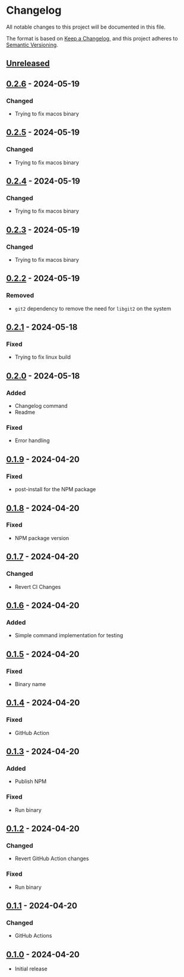 # Changelog
All notable changes to this project will be documented in this file.

The format is based on [Keep a Changelog](https://keepachangelog.com/en/1.0.0/),
and this project adheres to [Semantic Versioning](https://semver.org/spec/v2.0.0.html).

## [Unreleased]

## [0.2.6] - 2024-05-19
### Changed
- Trying to fix macos binary

## [0.2.5] - 2024-05-19
### Changed
- Trying to fix macos binary

## [0.2.4] - 2024-05-19
### Changed
- Trying to fix macos binary

## [0.2.3] - 2024-05-19
### Changed
- Trying to fix macos binary

## [0.2.2] - 2024-05-19
### Removed
- `git2` dependency to remove the need for `libgit2` on the system

## [0.2.1] - 2024-05-18
### Fixed
- Trying to fix linux build

## [0.2.0] - 2024-05-18
### Added
- Changelog command
- Readme

### Fixed
- Error handling

## [0.1.9] - 2024-04-20
### Fixed
- post-install for the NPM package

## [0.1.8] - 2024-04-20
### Fixed
- NPM package version

## [0.1.7] - 2024-04-20
### Changed
- Revert CI Changes

## [0.1.6] - 2024-04-20
### Added
- Simple command implementation for testing

## [0.1.5] - 2024-04-20
### Fixed
- Binary name

## [0.1.4] - 2024-04-20
### Fixed
- GitHub Action

## [0.1.3] - 2024-04-20
### Added
- Publish NPM

### Fixed
- Run binary

## [0.1.2] - 2024-04-20
### Changed
- Revert GitHub Action changes

### Fixed
- Run binary

## [0.1.1] - 2024-04-20
### Changed
- GitHub Actions

## [0.1.0] - 2024-04-20
- Initial release


[Unreleased]: https://github.com/napalmpapalam/rlx/compare/rust_v0.2.6...HEAD
[0.2.6]: https://github.com/napalmpapalam/rlx/compare/rust_v0.2.6...rust_v0.2.6
[0.2.5]: https://github.com/napalmpapalam/rlx/compare/rust_v0.2.4...rust_v0.2.5
[0.2.4]: https://github.com/napalmpapalam/rlx/compare/rust_v0.2.3...rust_v0.2.4
[0.2.3]: https://github.com/napalmpapalam/rlx/compare/rust_v0.2.2...rust_v0.2.3
[0.2.2]: https://github.com/napalmpapalam/rlx/compare/rust_v0.2.1...rust_v0.2.2
[0.2.1]: https://github.com/napalmpapalam/rlx/compare/rust_v0.2.0...rust_v0.2.1
[0.2.0]: https://github.com/napalmpapalam/rlx/compare/rust_v0.1.9...rust_v0.2.0
[0.1.9]: https://github.com/napalmpapalam/rlx/compare/rust_v0.1.8...rust_v0.1.9
[0.1.8]: https://github.com/napalmpapalam/rlx/compare/rust_v0.1.7...rust_v0.1.8
[0.1.7]: https://github.com/napalmpapalam/rlx/compare/rust_v0.1.6...rust_v0.1.7
[0.1.6]: https://github.com/napalmpapalam/rlx/compare/rust_v0.1.5...rust_v0.1.6
[0.1.5]: https://github.com/napalmpapalam/rlx/compare/rust_v0.1.4...rust_v0.1.5
[0.1.4]: https://github.com/napalmpapalam/rlx/compare/rust_v0.1.3...rust_v0.1.4
[0.1.3]: https://github.com/napalmpapalam/rlx/compare/rust_v0.1.2...rust_v0.1.3
[0.1.2]: https://github.com/napalmpapalam/rlx/compare/rust_v0.1.1...rust_v0.1.2
[0.1.1]: https://github.com/napalmpapalam/rlx/compare/rust_v0.1.0...rust_v0.1.1
[0.1.0]: https://github.com/napalmpapalam/rlx/releases/tag/rust_v0.1.0
